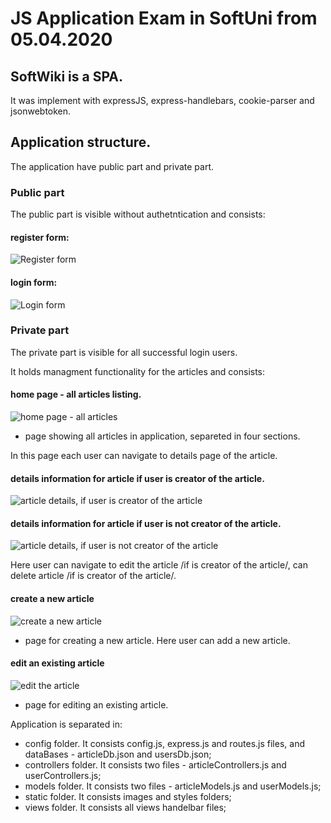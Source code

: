# JS Application Exam in SoftUni from 05.04.2020

## SoftWiki is a SPA.

It was implement with expressJS, express-handlebars, cookie-parser and jsonwebtoken.

## Application structure.

The application have public part and private part.

### Public part

The public part is visible without authetntication and consists: 

#### register form:  
![Register form](/images/userRegister.png)

#### login form:
![Login form](/images/userLogin.png)

### Private part

The private part is visible for all successful login users.

It holds managment functionality for the articles and consists:

#### home page - all articles listing.
![home page - all articles](/images/home.png)

- page showing all articles in application, separeted in four sections.

In this page each user can navigate to details page of the article. 

#### details information for article if user is creator of the article.
![article details, if user is creator of the article](https://github.com/TodorovStanimir/JS-Back-End-September-2019-SoftUni/blob/master/images/articleDetails%20if%20user%20is%20creator%20article.png)

#### details information for article if user is not creator of the article.
![article details, if user is not creator of the article](https://github.com/TodorovStanimir/JS-Back-End-September-2019-SoftUni/blob/master/images/articleDetails%20if%20user%20is%20not%20creator%20article.png)

Here user can navigate to edit the article /if is creator of the article/, can delete article /if is creator of the article/.

#### create a new article
![create a new article](/images/articleCreate.png)

- page for creating a new article. Here user can add a new article.

#### edit an existing article
![edit the article](/images/articleEdit.png)

- page for editing an existing article.

Application is separated in:

- config folder. It consists config.js, express.js and routes.js files, and dataBases - articleDb.json and usersDb.json;
- controllers folder. It consists two files - articleControllers.js and userControllers.js;
- models folder. It consists two files - articleModels.js and userModels.js;
- static folder. It consists images and styles folders;
- views folder. It consists all views handelbar files;